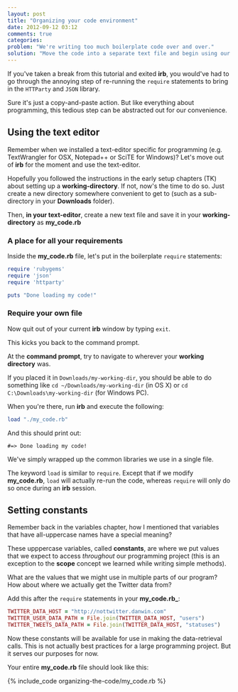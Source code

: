 ```yaml
---
layout: post
title: "Organizing your code environment"
date: 2012-09-12 03:12
comments: true
categories: 
problem: "We're writing too much boilerplate code over and over."
solution: "Move the code into a separate text file and begin using our text-editor."
---
```


If you've taken a break from this tutorial and exited **irb**, you would've had to go through the annoying step of re-running the `require` statements to bring in the `HTTParty` and `JSON` library.

Sure it's just a copy-and-paste action. But like everything about programming, this tedious step can be abstracted out for our convenience.

## Using the text editor

Remember when we installed a text-editor specific for programming (e.g. TextWrangler for OSX, Notepad++ or SciTE for Windows)? Let's move out of **irb** for the moment and use the text-editor.

Hopefully you followed the instructions in the early setup chapters (TK) about setting up a **working-directory**. If not, now's the time to do so. Just create a new directory somewhere convenient to get to (such as a sub-directory in your **Downloads** folder).

Then, **in your text-editor**, create a new text file and save it in your **working-directory** as **my_code.rb**

### A place for all your requirements

Inside the **my_code.rb** file, let's put in the boilerplate `require` statements:

``` ruby
require 'rubygems'
require 'json'
require 'httparty'

puts "Done loading my code!"
```


### Require your own file

Now quit out of your current **irb** window by typing `exit`. 

This kicks you back to the command prompt.

At the **command prompt**, try to navigate to wherever your **working directory** was.

If you placed it in `Downloads/my-working-dir`, you should be able to do something like `cd ~/Downloads/my-working-dir` (in OS X) or `cd C:\Downloads\my-working-dir` (for Windows PC).

When you're there, run **irb** and execute the following:

``` ruby
load "./my_code.rb"
```

And this should print out:

`#=> Done loading my code! `


We've simply wrapped up the common libraries we use in a single file.

The keyword `load` is similar to `require`. Except that if we modify **my_code.rb**, `load` will actually re-run the code, whereas `require` will only do so once during an **irb** session.

## Setting constants

Remember back in the variables chapter, how I mentioned that variables that have all-uppercase names have a special meaning?

These upppercase variables, called **constants**, are where we put values that we expect to access *throughout* our programming project (this is an exception to the **scope** concept we learned while writing simple methods).

What are the values that we might use in multiple parts of our program? How about where we actually get the Twitter data from?

Add this after the `require` statements in your **my_code.rb_**:

``` ruby
TWITTER_DATA_HOST = "http://nottwitter.danwin.com"
TWITTER_USER_DATA_PATH = File.join(TWITTER_DATA_HOST, "users")
TWITTER_TWEETS_DATA_PATH = File.join(TWITTER_DATA_HOST, "statuses")
```

Now these constants will be available for use in making the data-retrieval calls. This is not actually best practices for a large programming project. But it serves our purposes for now.


Your entire **my_code.rb** file should look like this:

{% include_code organizing-the-code/my_code.rb %}




